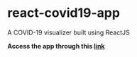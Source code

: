 # react-covid19-app
 A COVID-19 visualizer built using ReactJS

<b>Access the app through this <a href="https://keen-gates-f0dc21.netlify.app/">link</a></b>
